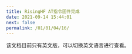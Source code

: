 ```yaml
---
title: RisingHF AT指令固件完成
date: 2021-09-14 15:44:01
next: false
permalink: /01/01/04/16/
---
```

该文档目前只有英文版，可以切换英文语言进行查看。

